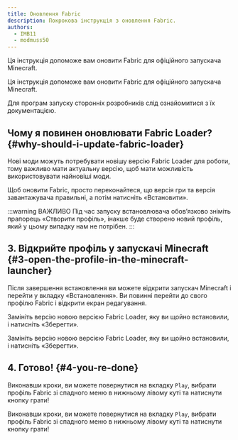 ```yaml
---
title: Оновлення Fabric
description: Покрокова інструкція з оновлення Fabric.
authors:
  - IMB11
  - modmuss50
---
```


Ця інструкція допоможе вам оновити Fabric для офіційного запускача Minecraft.

Ця інструкція допоможе вам оновити Fabric для офіційного запускача Minecraft.

Для програм запуску сторонніх розробників слід ознайомитися з їх документацією.

## Чому я повинен оновлювати Fabric Loader? {#why-should-i-update-fabric-loader}

Нові моди можуть потребувати новішу версію Fabric Loader для роботи, тому важливо мати актуальну версію, щоб мати можливість використовувати найновіші моди.

<!--@include: ./installing-fabric.md#common-->

Щоб оновити Fabric, просто переконайтеся, що версія гри та версія завантажувача правильні, а потім натисніть «Встановити».

:::warning ВАЖЛИВО
Під час запуску встановлювача обов’язково зніміть прапорець «Створити профіль», інакше буде створено новий профіль, який у цьому випадку нам не потрібен.
:::

## 3. Відкрийте профіль у запускачі Minecraft {#3-open-the-profile-in-the-minecraft-launcher}

Після завершення встановлення ви можете відкрити запускач Minecraft і перейти у вкладку «Встановлення». Ви повинні перейти до свого профілю Fabric і відкрити екран редагування.

Замініть версію новою версією Fabric Loader, яку ви щойно встановили, і натисніть «Зберегти».

Замініть версію новою версією Fabric Loader, яку ви щойно встановили, і натисніть «Зберегти».

## 4. Готово! {#4-you-re-done}

Виконавши кроки, ви можете повернутися на вкладку `Play`, вибрати профіль Fabric зі спадного меню в нижньому лівому куті та натиснути кнопку грати!

Виконавши кроки, ви можете повернутися на вкладку `Play`, вибрати профіль Fabric зі спадного меню в нижньому лівому куті та натиснути кнопку грати!

